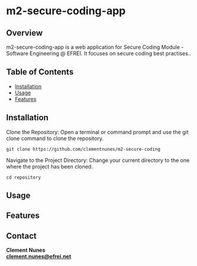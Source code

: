 # m2-secure-coding-app

## Overview

m2-secure-coding-app is a web application for Secure Coding Module - Software Engineering @ EFREI.
It focuses on secure coding best practises..
  
## Table of Contents

- [Installation](#installation)
- [Usage](#usage)
- [Features](#features)

## Installation

Clone the Repository:
Open a terminal or command prompt and use the git clone command to clone the repository.

```
git clone https://github.com/clementnunes/m2-secure-coding
```

Navigate to the Project Directory:
Change your current directory to the one where the project has been cloned.

```
cd repository
```

## Usage



## Features


## Contact

**Clement Nunes**\
**clement.nunes@efrei.net**
